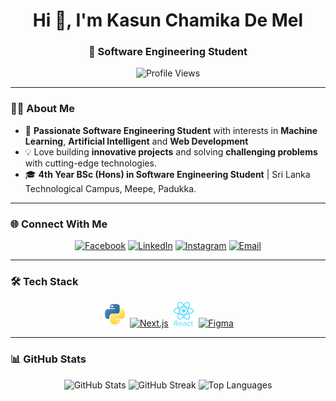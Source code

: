 <h1 align="center">Hi 👋, I'm Kasun Chamika De Mel</h1>
<h3 align="center">🚀 Software Engineering Student </h3>

<p align="center">
  <img src="https://komarev.com/ghpvc/?username=kasunchamikademel&label=Profile%20Views&color=0e75b6&style=flat" alt="Profile Views" />
</p>

---

### 🧑‍💻 **About Me**
- 🌟 **Passionate Software Engineering Student** with interests in **Machine Learning**, **Artificial Intelligent** and **Web Development**
- 💡 Love building **innovative projects** and solving **challenging problems** with cutting-edge technologies.
- 🎓 **4th Year BSc (Hons) in Software Engineering Student** | Sri Lanka Technological Campus, Meepe, Padukka.

---

### 🌐 **Connect With Me**
<p align="center">
  <a href="https://facebook.com/kasun.chamika.demel" target="_blank"><img src="https://img.shields.io/badge/Facebook-%231877F2.svg?&style=for-the-badge&logo=facebook&logoColor=white" alt="Facebook"></a>
  <a href="https://linkedin.com/in/kasunchamikademel" target="_blank"><img src="https://img.shields.io/badge/LinkedIn-%230077B5.svg?&style=for-the-badge&logo=linkedin&logoColor=white" alt="LinkedIn"></a>
  <a href="https://instagram.com/kasun_99" target="_blank"><img src="https://img.shields.io/badge/Instagram-%23E4405F.svg?&style=for-the-badge&logo=instagram&logoColor=white" alt="Instagram"></a>
  <a href="mailto:chamikakasun33635@gmail.com" target="_blank"><img src="https://img.shields.io/badge/Email-D14836?style=for-the-badge&logo=gmail&logoColor=white" alt="Email"></a>
</p>

---

### 🛠️ **Tech Stack**
<p align="center">
  <a href="https://www.python.org/" target="_blank"><img src="https://raw.githubusercontent.com/devicons/devicon/master/icons/python/python-original.svg" alt="Python" width="40" height="40"/></a>
  <a href="https://nextjs.org/" target="_blank"><img src="https://cdn.worldvectorlogo.com/logos/nextjs-2.svg" alt="Next.js" width="40" height="40"/></a>
  <a href="https://reactjs.org/" target="_blank"><img src="https://raw.githubusercontent.com/devicons/devicon/master/icons/react/react-original-wordmark.svg" alt="React" width="40" height="40"/></a>
  <a href="https://www.figma.com/" target="_blank"><img src="https://www.vectorlogo.zone/logos/figma/figma-icon.svg" alt="Figma" width="40" height="40"/></a>
</p>

---

### 📊 **GitHub Stats**
<p align="center">
  <img src="https://github-readme-stats.vercel.app/api?username=kasunchamikademel&show_icons=true&theme=radical" alt="GitHub Stats" />
  <img src="https://github-readme-streak-stats.herokuapp.com/?user=kasunchamikademel&theme=radical" alt="GitHub Streak" />
  <img src="https://github-readme-stats.vercel.app/api/top-langs?username=kasunchamikademel&show_icons=true&layout=compact&theme=radical" alt="Top Languages" />
</p>

